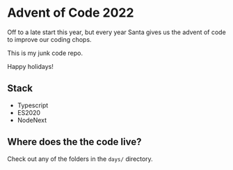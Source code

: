 # Advent of Code 2022

Off to a late start this year, but every year Santa gives us the advent of code to improve our coding chops.

This is my junk code repo.

Happy holidays!

## Stack

- Typescript
- ES2020
- NodeNext

## Where does the  the code live?

Check out any of the folders in the `days/` directory. 
